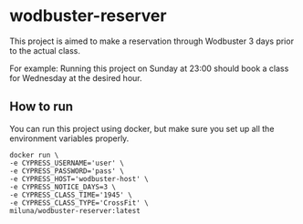 # wodbuster-reserver
This project is aimed to make a reservation through Wodbuster 3 days prior to the actual class. 

For example: Running this project on Sunday at 23:00 should book a class for Wednesday at the desired hour.

## How to run
You can run this project using docker, but make sure you set up all the environment variables properly.

```
docker run \
-e CYPRESS_USERNAME='user' \
-e CYPRESS_PASSWORD='pass' \
-e CYPRESS_HOST='wodbuster-host' \
-e CYPRESS_NOTICE_DAYS=3 \
-e CYPRESS_CLASS_TIME='1945' \
-e CYPRESS_CLASS_TYPE='CrossFit' \
miluna/wodbuster-reserver:latest
```
